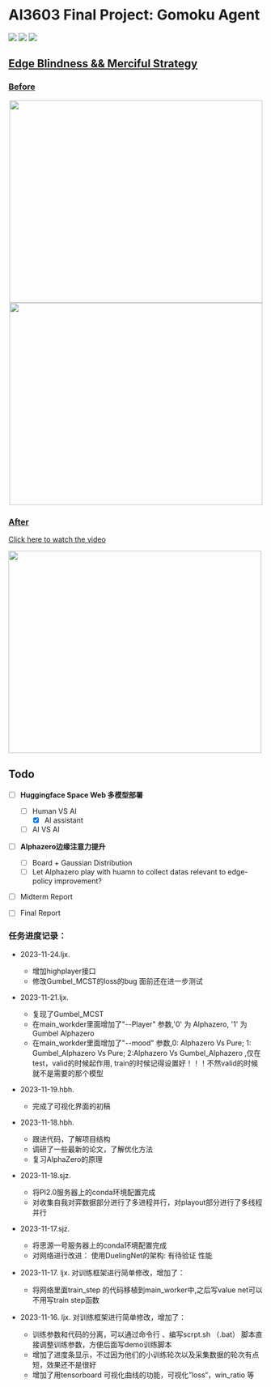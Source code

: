 # AI3603 Final Project: Gomoku Agent

<a href='https://github.com/Lijiaxin0111/AI_3603_BIGHOME'><img src='https://img.shields.io/badge/Project-Page-Green'></a> 
<a href='https://notes.sjtu.edu.cn/dl9X8nY6TOSIFltbUP5y2g'><img src='https://img.shields.io/badge/MidtermReport-PDF-red'></a> <a href='https://huggingface.co/spaces/Gomoku-Zero/Demo'><img src='https://img.shields.io/badge/%F0%9F%A4%97%20Hugging%20Face-Spaces-blue'> 


## Edge Blindness && Merciful Strategy

### Before

<div align="center">
  <img width="500" height="400" src="https://github.com/Lijiaxin0111/AI_3603_BIGHOME/assets/91367324/c6c4afdf-33a7-4d4d-b157-d0cc4750be57"/>
  
<img width="500" height="400" src="https://github.com/Lijiaxin0111/AI_3603_BIGHOME/assets/91367324/52af3158-7183-448a-beee-97c1abdad6f8"/>  
</div>


### After

[Click here to watch the video](https://drive.google.com/file/d/1wZSCDxfTGkbVvGuzCZpgi2NIDenlNRLe/view)

<img width="500" height="400" src="https://github.com/Lijiaxin0111/AI_3603_BIGHOME/blob/main/assets/demo.gif"/>  








## Todo
- [ ] **Huggingface Space Web 多模型部署**
  - [ ] Human VS AI
    - [x] AI assistant
  - [ ] AI VS AI
- [ ] **Alphazero边缘注意力提升**
    - [ ] Board + Gaussian Distribution
    - [ ] Let Alphazero play with huamn to collect datas relevant to edge-policy improvement?
- [ ] Midterm Report
- [ ] Final Report





### 任务进度记录：
- 2023-11-24.ljx.
  - 增加highplayer接口
  - 修改Gumbel_MCST的loss的bug 面前还在进一步测试


- 2023-11-21.ljx.
  - 复现了Gumbel_MCST
  - 在main_workder里面增加了"--Player" 参数,'0' 为 Alphazero, '1' 为 Gumbel Alphazero 
  - 在main_workder里面增加了"--mood" 参数,0: Alphazero Vs Pure;  1: Gumbel_Alphazero Vs Pure; 2:Alphazero Vs Gumbel_Alphazero ,仅在test，valid的时候起作用, train的时候记得设置好！！！不然valid的时候就不是需要的那个模型

- 2023-11-19.hbh.
  - 完成了可视化界面的初稿
  
- 2023-11-18.hbh.
  - 跟进代码，了解项目结构
  - 调研了一些最新的论文，了解优化方法
  - 复习AlphaZero的原理

- 2023-11-18.sjz.
  -  将PI2.0服务器上的conda环境配置完成
  -  对收集自我对弈数据部分进行了多进程并行，对playout部分进行了多线程并行

- 2023-11-17.sjz.
  -  将思源一号服务器上的conda环境配置完成
  -  对网络进行改进： 使用DuelingNet的架构: 有待验证 性能

- 2023-11-17. ljx. 对训练框架进行简单修改，增加了：
  - 将网络里面train_step 的代码移植到main_worker中,之后写value net可以不用写train step函数

- 2023-11-16. ljx. 对训练框架进行简单修改，增加了：
  - 训练参数和代码的分离，可以通过命令行 、编写scrpt.sh （.bat） 脚本直接调整训练参数，方便后面写demo训练脚本
  - 增加了进度条显示，不过因为他们的小训练轮次以及采集数据的轮次有点短，效果还不是很好
  - 增加了用tensorboard 可视化曲线的功能，可视化”loss“，win_ratio 等
